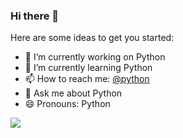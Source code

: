 ### Hi there 👋

Here are some ideas to get you started:

- 🔭 I’m currently working on Python
- 🌱 I’m currently learning Python
- 📫 How to reach me: [@python](https://join.status.im/u/0x04700a0f95e17ab13a73c466006deb266cad5c7f35292226f8032be24e1e74fc230d217aee809c97864fb81e152032e135c4ca10ae0761a59a1847b6aa43ed6049)
- 💬 Ask me about Python
- 😄 Pronouns: Python

<img src="https://github-readme-stats.vercel.app/api?username=fasih&&show_icons=true&title_color=ffffff&icon_color=bb2acf&text_color=daf7dc&bg_color=191919">
